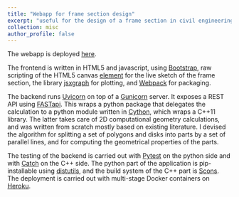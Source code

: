 ```yaml
---
title: "Webapp for frame section design"
excerpt: "useful for the design of a frame section in civil engineering <br/><img src='/images/frame_design_shot.png'>"
collection: misc
author_profile: false
---
```


The webapp is deployed [here](http://secdes.herokuapp.com/).

The frontend is written in HTML5 and javascript, using [Bootstrap](http://getbootstrap.com/), raw scripting of the HTML5 canvas [element](http://en.wikipedia.org/wiki/Canvas_element) for the live sketch of the frame section, the library [jsxgraph](http://jsxgraph.uni-bayreuth.de/wp/) for plotting, and [Webpack](https://webpack.js.org/) for packaging.


The backend runs [Uvicorn](https://www.uvicorn.org/) on top of a [Gunicorn](http://gunicorn.org/) server. It exposes a REST API using [FASTapi](https://fastapi.tiangolo.com/). This wraps a python package that delegates the calculation to a python module written in [Cython](http://cython.org/), which wraps a C++11 library. The latter takes care of 2D computational geometry calculations, and was written from scratch mostly based on existing literature. I devised the algorithm for splitting a set of polygons and disks into parts by a set of parallel lines, and for computing the geometrical properties of the parts.

The testing of the backend is carried out with [Pytest](http://pytest.org/latest/) on the python side and with [Catch](https://github.com/philsquared/Catch) on the C++ side. The python part of the application is pip-installable using [distutils](https://docs.python.org/2/library/distutils.html), and the build system of the C++ part is [Scons](http://www.scons.org/). The deployment is carried out with multi-stage Docker containers on [Heroku](http://heroku.com/).
